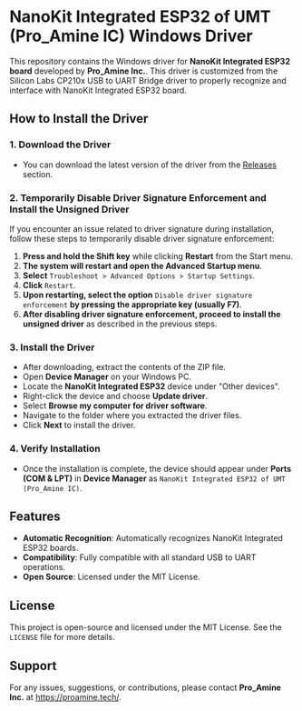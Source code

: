 # NanoKit Integrated ESP32 of UMT (Pro_Amine IC) Windows Driver

This repository contains the Windows driver for **NanoKit Integrated ESP32 board** developed by **Pro_Amine Inc.**. This driver is customized from the Silicon Labs CP210x USB to UART Bridge driver to properly recognize and interface with NanoKit Integrated ESP32 board.

## How to Install the Driver

### 1. Download the Driver
- You can download the latest version of the driver from the [Releases](https://github.com/ProAmineOfficial/NanoKit-ESP32-Windows-Driver/releases) section.

### 2. Temporarily Disable Driver Signature Enforcement and Install the Unsigned Driver
If you encounter an issue related to driver signature during installation, follow these steps to temporarily disable driver signature enforcement:

1. **Press and hold the Shift key** while clicking **Restart** from the Start menu.
2. **The system will restart and open the Advanced Startup menu**.
3. **Select** `Troubleshoot > Advanced Options > Startup Settings`.
4. **Click** `Restart`.
5. **Upon restarting, select the option** `Disable driver signature enforcement` **by pressing the appropriate key (usually F7)**.
6. **After disabling driver signature enforcement, proceed to install the unsigned driver** as described in the previous steps.

 
### 3. Install the Driver
- After downloading, extract the contents of the ZIP file.
- Open **Device Manager** on your Windows PC.
- Locate the **NanoKit Integrated ESP32** device under "Other devices".
- Right-click the device and choose **Update driver**.
- Select **Browse my computer for driver software**.
- Navigate to the folder where you extracted the driver files.
- Click **Next** to install the driver.



### 4. Verify Installation
- Once the installation is complete, the device should appear under **Ports (COM & LPT)** in **Device Manager** as `NanoKit Integrated ESP32 of UMT (Pro_Amine IC)`.

## Features
- **Automatic Recognition**: Automatically recognizes NanoKit Integrated ESP32 boards.
- **Compatibility**: Fully compatible with all standard USB to UART operations.
- **Open Source**: Licensed under the MIT License.

## License
This project is open-source and licensed under the MIT License. See the `LICENSE` file for more details.

## Support
For any issues, suggestions, or contributions, please contact **Pro_Amine Inc.** at https://proamine.tech/.
